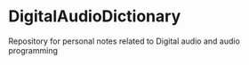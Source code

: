 # DigitalAudioDictionary
Repository for personal notes related to Digital audio and audio programming
